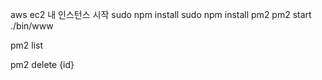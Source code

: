 aws ec2 내 인스턴스 시작
sudo npm install
sudo npm install pm2
pm2 start ./bin/www

pm2 list

pm2 delete {id}
